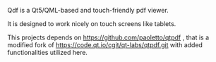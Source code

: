Qdf is a Qt5/QML-based and touch-friendly pdf viewer.

It is designed to work nicely on touch screens like tablets.

This projects depends on https://github.com/paoletto/qtpdf , that is a modified fork of https://code.qt.io/cgit/qt-labs/qtpdf.git with added functionalities utilized here.

